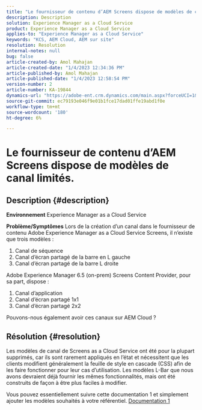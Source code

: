 ```yaml
---
title: "Le fournisseur de contenu d’AEM Screens dispose de modèles de canal limités"
description: Description
solution: Experience Manager as a Cloud Service
product: Experience Manager as a Cloud Service
applies-to: "Experience Manager as a Cloud Service"
keywords: "KCS, AEM Cloud, AEM sur site"
resolution: Resolution
internal-notes: null
bug: false
article-created-by: Amol Mahajan
article-created-date: "1/4/2023 12:34:36 PM"
article-published-by: Amol Mahajan
article-published-date: "1/4/2023 12:58:54 PM"
version-number: 2
article-number: KA-19844
dynamics-url: "https://adobe-ent.crm.dynamics.com/main.aspx?forceUCI=1&pagetype=entityrecord&etn=knowledgearticle&id=2c06cc21-2c8c-ed11-81ad-6045bd0061cb"
source-git-commit: ec79193e046f9e01b1fce17dad01ffe19abd1f0e
workflow-type: tm+mt
source-wordcount: '180'
ht-degree: 6%

---
```


# Le fournisseur de contenu d’AEM Screens dispose de modèles de canal limités.

## Description {#description}

<b>Environnement</b>
Experience Manager as a Cloud Service


<b>Problème/Symptômes</b>
Lors de la création d’un canal dans le fournisseur de contenu Adobe Experience Manager as a Cloud Service Screens, il n’existe que trois modèles :

1. Canal de séquence
2. Canal d’écran partagé de la barre en L gauche
3. Canal d’écran partagé de la barre L droite




Adobe Experience Manager 6.5 (on-prem) Screens Content Provider, pour sa part, dispose :

1. Canal d’application
2. Canal d’écran partagé 1x1
3. Canal d’écran partagé 2x2


Pouvons-nous également avoir ces canaux sur AEM Cloud ?


## Résolution {#resolution}


Les modèles de canal de Screens as a Cloud Service ont été pour la plupart supprimés, car ils sont rarement appliqués en l’état et nécessitent que les clients modifient généralement la feuille de style en cascade (CSS) afin de les faire fonctionner pour leur cas d’utilisation.
Les modèles L-Bar que nous avons devraient déjà fournir les mêmes fonctionnalités, mais ont été construits de façon à être plus faciles à modifier.

Vous pouvez essentiellement suivre cette documentation 1 et simplement ajouter les modèles souhaités à votre référentiel.
[Documentation 1](https://experienceleague.adobe.com/docs/experience-manager-screens/user-guide/developing/creating-custom-templates-multizone-layouts.html?lang=en)